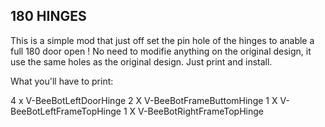 ## 180 HINGES

This is a simple mod that just off set the pin hole of the hinges to anable a full 180 door open !
No need to modifie anything on the original design, it use the same holes as the original design.
Just print and install.

What you'll have to print:

4 x V-BeeBotLeftDoorHinge
2 X V-BeeBotFrameButtomHinge
1 X V-BeeBotLeftFrameTopHinge
1 X V-BeeBotRightFrameTopHinge

